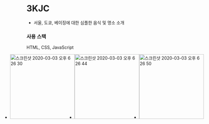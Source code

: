 # 3KJC

- 서울, 도쿄, 베이징에 대한 심플한 음식 및 명소 소개

### 사용 스택

HTML, CSS, JavaScript

<ul style="display: flex !important;
    align-items: center !important;
    justify-content: center !important;">
  <li>
    <img width="212" alt="스크린샷 2020-03-03 오후 6 26 30" src="https://user-images.githubusercontent.com/30601503/75761563-a263d180-5d7c-11ea-9380-14f69304f084.png">
  </li>
  <li>
    <img width="212" alt="스크린샷 2020-03-03 오후 6 26 44" src="https://user-images.githubusercontent.com/30601503/75761573-a5f75880-5d7c-11ea-9a13-24654effedfb.png">
  </li>
  <li>
    <img width="212" alt="스크린샷 2020-03-03 오후 6 26 50" src="https://user-images.githubusercontent.com/30601503/75761574-a7288580-5d7c-11ea-9745-e0c8463b2798.png">
  </li>
  </ul>
